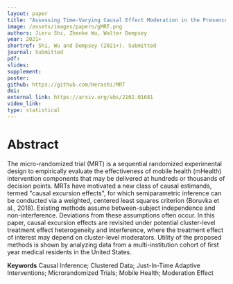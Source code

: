 ```yaml
---
layout: paper
title: "Assessing Time-Varying Causal Effect Moderation in the Presence of Cluster-Level Treatment Effect Heterogeneity"
image: /assets/images/papers/gMRT.png
authors: Jieru Shi, Zhenke Wu, Walter Dempsey
year: 2021+
shortref: Shi, Wu and Dempsey (2021+). Submitted
journal: Submitted
pdf: 
slides: 
supplement:   
poster: 
github: https://github.com/Herashi/MRT
doi: 
external_link: https://arxiv.org/abs/2102.01681
video_link: 
type: statistical
---
```


# Abstract

The micro-randomized trial (MRT) is a sequential randomized experimental design to empirically evaluate the effectiveness of mobile health (mHealth) intervention components that may be delivered at hundreds or thousands of decision points. MRTs have motivated a new class of causal estimands, termed "causal excursion effects", for which semiparametric inference can be conducted via a weighted, centered least squares criterion (Boruvka et al., 2018). Existing methods assume between-subject independence and non-interference. Deviations from these assumptions often occur. In this paper, causal excursion effects are revisited under potential cluster-level treatment effect heterogeneity and interference, where the treatment effect of interest may depend on cluster-level moderators. Utility of the proposed methods is shown by analyzing data from a multi-institution cohort of first year medical residents in the United States.

**Keywords** Causal Inference; Clustered Data; Just-In-Time Adaptive Interventions; Microrandomized Trials; Mobile Health; Moderation Effect